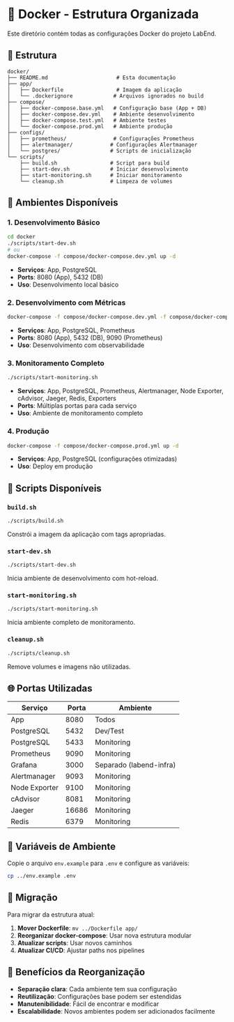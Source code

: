 # 🐳 Docker - Estrutura Organizada

Este diretório contém todas as configurações Docker do projeto LabEnd.

## 📁 Estrutura

```
docker/
├── README.md                      # Esta documentação
├── app/
│   ├── Dockerfile                 # Imagem da aplicação
│   └── .dockerignore             # Arquivos ignorados no build
├── compose/
│   ├── docker-compose.base.yml   # Configuração base (App + DB)
│   ├── docker-compose.dev.yml    # Ambiente desenvolvimento
│   ├── docker-compose.test.yml   # Ambiente testes
│   └── docker-compose.prod.yml   # Ambiente produção
├── configs/
│   ├── prometheus/               # Configurações Prometheus
│   ├── alertmanager/            # Configurações Alertmanager
│   └── postgres/                # Scripts de inicialização
└── scripts/
    ├── build.sh                 # Script para build
    ├── start-dev.sh             # Iniciar desenvolvimento
    ├── start-monitoring.sh      # Iniciar monitoramento
    └── cleanup.sh               # Limpeza de volumes
```

## 🚀 Ambientes Disponíveis

### 1. **Desenvolvimento Básico**
```bash
cd docker
./scripts/start-dev.sh
# ou
docker-compose -f compose/docker-compose.dev.yml up -d
```
- **Serviços**: App, PostgreSQL
- **Ports**: 8080 (App), 5432 (DB)
- **Uso**: Desenvolvimento local básico

### 2. **Desenvolvimento com Métricas**
```bash
docker-compose -f compose/docker-compose.dev.yml -f compose/docker-compose.monitoring.yml up -d
```
- **Serviços**: App, PostgreSQL, Prometheus
- **Ports**: 8080 (App), 5432 (DB), 9090 (Prometheus)
- **Uso**: Desenvolvimento com observabilidade

### 3. **Monitoramento Completo**
```bash
./scripts/start-monitoring.sh
```
- **Serviços**: App, PostgreSQL, Prometheus, Alertmanager, Node Exporter, cAdvisor, Jaeger, Redis, Exporters
- **Ports**: Múltiplas portas para cada serviço
- **Uso**: Ambiente de monitoramento completo

### 4. **Produção**
```bash
docker-compose -f compose/docker-compose.prod.yml up -d
```
- **Serviços**: App, PostgreSQL (configurações otimizadas)
- **Uso**: Deploy em produção

## 🔧 Scripts Disponíveis

### `build.sh`
```bash
./scripts/build.sh
```
Constrói a imagem da aplicação com tags apropriadas.

### `start-dev.sh`
```bash
./scripts/start-dev.sh
```
Inicia ambiente de desenvolvimento com hot-reload.

### `start-monitoring.sh`
```bash
./scripts/start-monitoring.sh
```
Inicia ambiente completo de monitoramento.

### `cleanup.sh`
```bash
./scripts/cleanup.sh
```
Remove volumes e imagens não utilizadas.

## 🌐 Portas Utilizadas

| Serviço | Porta | Ambiente |
|---------|--------|----------|
| App | 8080 | Todos |
| PostgreSQL | 5432 | Dev/Test |
| PostgreSQL | 5433 | Monitoring |
| Prometheus | 9090 | Monitoring |
| Grafana | 3000 | Separado (labend-infra) |
| Alertmanager | 9093 | Monitoring |
| Node Exporter | 9100 | Monitoring |
| cAdvisor | 8081 | Monitoring |
| Jaeger | 16686 | Monitoring |
| Redis | 6379 | Monitoring |

## 📝 Variáveis de Ambiente

Copie o arquivo `env.example` para `.env` e configure as variáveis:

```bash
cp ../env.example .env
```

## 🔄 Migração

Para migrar da estrutura atual:

1. **Mover Dockerfile**: `mv ../Dockerfile app/`
2. **Reorganizar docker-compose**: Usar nova estrutura modular
3. **Atualizar scripts**: Usar novos caminhos
4. **Atualizar CI/CD**: Ajustar paths nos pipelines

## 🎯 Benefícios da Reorganização

- **Separação clara**: Cada ambiente tem sua configuração
- **Reutilização**: Configurações base podem ser estendidas
- **Manutenibilidade**: Fácil de encontrar e modificar
- **Escalabilidade**: Novos ambientes podem ser adicionados facilmente 